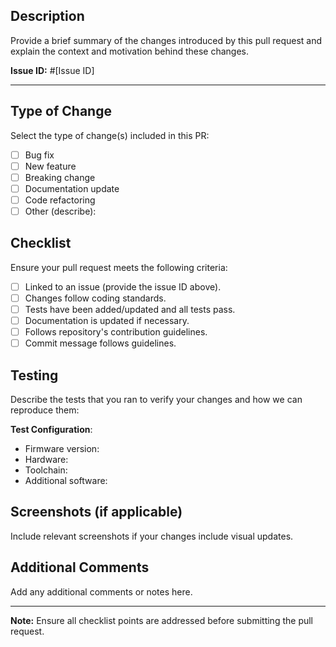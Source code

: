 ## Description

Provide a brief summary of the changes introduced by this pull request and explain the context and motivation behind these changes.

**Issue ID:** #[Issue ID]

---

## Type of Change

Select the type of change(s) included in this PR:

- [ ] Bug fix
- [ ] New feature
- [ ] Breaking change
- [ ] Documentation update
- [ ] Code refactoring
- [ ] Other (describe):

## Checklist

Ensure your pull request meets the following criteria:

- [ ] Linked to an issue (provide the issue ID above).
- [ ] Changes follow coding standards.
- [ ] Tests have been added/updated and all tests pass.
- [ ] Documentation is updated if necessary.
- [ ] Follows repository's contribution guidelines.
- [ ] Commit message follows guidelines.

## Testing

Describe the tests that you ran to verify your changes and how we can reproduce them:

**Test Configuration**:
* Firmware version:
* Hardware:
* Toolchain:
* Additional software:

## Screenshots (if applicable)

Include relevant screenshots if your changes include visual updates.

## Additional Comments

Add any additional comments or notes here.

---

**Note:**
Ensure all checklist points are addressed before submitting the pull request.
